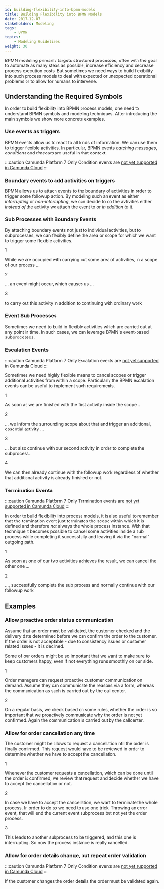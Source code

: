 ```yaml
---
id: building-flexibility-into-bpmn-models
title: Building Flexibility into BPMN Models
date: 2017-12-07
stakeholders: Modeling
tags:
    - BPMN
topics:
    - Modeling Guidelines
weight: 30
---
```


BPMN modeling primarily targets structured processes, often with the goal to automate as many steps as possible, increase efficiency and decrease process execution costs. But sometimes we need ways to build flexibility into such process models to deal with expected or unexpected operational problems or to allow for humans to intervene.

## Understanding the Required Symbols

In order to build flexibility into BPMN process models, one need to understand BPMN symbols and modeling techniques. After introducing the main symbols we show more concrete examples.


### Use events as triggers

BPMN events allow us to react to all kinds of information. We can use them to trigger flexible activities. In particular, BPMN events *catching* *messages*, *conditions* and *timeouts* are useful in that context.

<div bpmn="building-flexibility-into-bpmn-models-bpmn/events.bpmn" />

:::caution Camunda Platform 7 Only
Condition events are [not yet supported in Camunda Cloud](https://docs.camunda.io/docs/reference/bpmn-processes/bpmn-coverage/)
:::

### Boundary events to add activities on triggers

BPMN allows us to attach events to the boundary of activities in order to trigger some followup action. By modeling such an event as either *interrupting* or *non-interrupting*, we can decide to do the avtivities either *instead of* the activity we attach the event to or *in addition to* it.

<div bpmn="building-flexibility-into-bpmn-models-bpmn/boundary.bpmn" />


### Sub Processes with Boundary Events

By attaching boundary events not just to individual activities, but to subprocesses, we can flexibly define the area or scope for which we want to trigger some flexible activities.

<div bpmn="building-flexibility-into-bpmn-models-bpmn/subprocess.bpmn" callouts="subprocess,condition,activity" />

<span className="callout">1</span>

While we are occupied with carrying out some area of activities, in a scope of our process ...

<span className="callout">2</span>

... an event might occur, which causes us ...

<span className="callout">3</span>

to carry out this activity in addition to continuing with ordinary work


### Event Sub Processes

Sometimes we need to build in flexible activities which are carried out at any point in time. In such cases, we can leverage BPMN's event-based subprocesses.

<div bpmn="building-flexibility-into-bpmn-models-bpmn/event-subprocess.bpmn" />


### Escalation Events

:::caution Camunda Platform 7 Only
Escalation events are [not yet supported in Camunda Cloud](https://docs.camunda.io/docs/reference/bpmn-processes/bpmn-coverage/)
:::

Sometimes we need highly flexible means to cancel scopes or trigger additional activities from within a scope. Particularly the BPMN escalation events can be useful to implement such requirements.

<div bpmn="building-flexibility-into-bpmn-models-bpmn/escalation.bpmn" callouts="escalation,boundary,activity,followup" />

<span className="callout">1</span>

As soon as we are finished with the first activity inside the scope... 

<span className="callout">2</span>

... we inform the surrounding scope about that and trigger an additional, essential activity ... 

<span className="callout">3</span>

... but also continue with our second activity in order to complete the subprocess. 

<span className="callout">4</span>

We can then already continue with the followup work regardless of whether that additional activity is already finished or not. 


### Termination Events

:::caution Camunda Platform 7 Only
Termination events are [not yet supported in Camunda Cloud](https://docs.camunda.io/docs/reference/bpmn-processes/bpmn-coverage/)
:::

In order to build flexibility into process models, it is also useful to remember that the termination event just terminates the scope within which it is defined and therefore *not* always the whole process instance. With that technique it becomes possible to cancel some activities inside a sub process while completing it successfully and leaving it via the "normal" outgoing path.

<div bpmn="building-flexibility-into-bpmn-models-bpmn/termination.bpmn" callouts="termination,followup" />

<span className="callout">1</span>

As soon as one of our two activities achieves the result, we can cancel the other one ...

<span className="callout">2</span>

..., successfully complete the sub process and normally continue with our followup work





## Examples


### Allow proactive order status communication

Assume that an order must be validated, the customer checked and the delivery date determined before we can confirm the order to the customer. If the order is not acceptable - due to consistency issues or customer related issues - it is declined.

Some of our orders might be so important that we want to make sure to keep customers happy, even if not everything runs smoothly on our side.

<div bpmn="building-flexibility-into-bpmn-models-bpmn/example-order-proactive-communication.bpmn" callouts="on-demand,on-a-regular-basis" />

<span className="callout">1</span>

Order managers can request proactive customer communication on demand. Assume they can communicate the reasons via a form, whereas the communication as such is carried out by the call center.

<span className="callout">2</span>

On a regular basis, we check based on some rules, whether the order is so important that we proactively communicate why the order is not yet confirmed. Again the communication is carried out by the callcenter.


### Allow for order cancellation any time

The customer might be allows to request a cancellation ntil the order is finally confirmed. This request would have to be reviewed in order to determine whether we have to accept the cancellation.

<div bpmn="building-flexibility-into-bpmn-models-bpmn/example-cancel-order.bpmn" callouts="cancellation,error_throw,error_catch" />

<span className="callout">1</span>

Whenever the customer requests a cancellation, which can be done until the order is confirmed, we review that request and decide whether we have to accept the cancellation or not.

<span className="callout">2</span>

In case we have to accept the cancellation, we want to terminate the whole process. In order to do so we need to use one trick: Throwing an error event, that will end the current event subprocess but not yet the order process.

<span className="callout">3</span>

This leads to another subprocess to be triggered, and this one is interrupting. So now the process instance is really cancelled. 


### Allow for order details change, but repeat order validation 

:::caution Camunda Platform 7 Only
Condition events are [not yet supported in Camunda Cloud](https://docs.camunda.io/docs/reference/bpmn-processes/bpmn-coverage/)
:::

If the customer changes the order details the order must be validated again.

<div bpmn="building-flexibility-into-bpmn-models-bpmn/example-revalidate-order.bpmn" />
